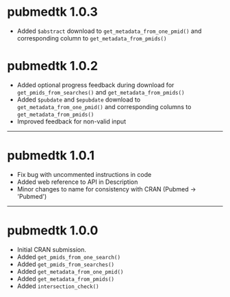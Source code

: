 # pubmedtk 1.0.3

* Added `$abstract` download to `get_metadata_from_one_pmid()` and
  corresponding column to `get_metadata_from_pmids()`

# pubmedtk 1.0.2

* Added optional progress feedback during download for
  `get_pmids_from_searches()` and `get_metadata_from_pmids()`
* Added `$pubdate` and `$epubdate` download to
  `get_metadata_from_one_pmid()` and corresponding columns to
  `get_metadata_from_pmids()`
* Improved feedback for non-valid input

---

# pubmedtk 1.0.1

* Fix bug with uncommented instructions in code
* Added web reference to API in Description
* Minor changes to name for consistency with CRAN (Pubmed -> 'Pubmed')

---

# pubmedtk 1.0.0

* Initial CRAN submission.
* Added `get_pmids_from_one_search()`
* Added `get_pmids_from_searches()`
* Added `get_metadata_from_one_pmid()`
* Added `get_metadata_from_pmids()`
* Added `intersection_check()`
